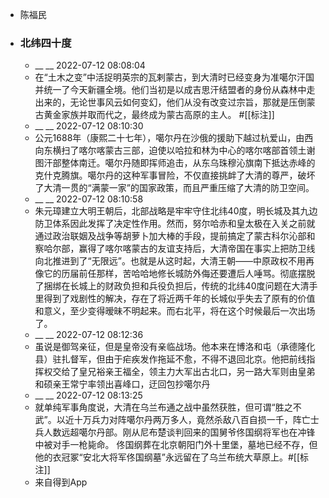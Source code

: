 - 陈福民
- ### 北纬四十度
    - __ __ 2022-07-12 08:08:04
    - 在“土木之变”中活捉明英宗的瓦剌蒙古，到大清时已经变身为准噶尔汗国并统一了今天新疆全境。他们当初是以成吉思汗结盟者的身份从森林中走出来的，无论世事风云如何变幻，他们从没有改变过宗旨，那就是压倒蒙古黄金家族并取而代之，最终成为蒙古高原的主人。
#[[标注]]
    - __ __ 2022-07-12 08:10:30
    - 公元1688年（康熙二十七年），噶尔丹在沙俄的援助下越过杭爱山，由西向东横扫了喀尔喀蒙古三部，迫使以哈拉和林为中心的喀尔喀部首领土谢图汗部整体南迁。噶尔丹随即挥师追击，从东乌珠穆沁旗南下抵达赤峰的克什克腾旗。噶尔丹的这种军事冒险，不仅直接挑衅了大清的尊严，破坏了大清一贯的“满蒙一家”的国家政策，而且严重压缩了大清的防卫空间。
    - __ __ 2022-07-12 08:10:58
    - 朱元璋建立大明王朝后，北部战略是牢牢守住北纬40度，明长城及其九边防卫体系因此发挥了决定性作用。然而，努尔哈赤和皇太极在入关之前就通过政治联姻及战争等胡萝卜加大棒的手段，提前搞定了蒙古科尔沁部和察哈尔部，赢得了喀尔喀蒙古的友谊支持后，大清帝国在事实上把防卫线向北推进到了“无限远”。也就是从这时起，大清王朝——中原政权不用再像它的历届前任那样，苦哈哈地修长城防外侮还要遭后人唾骂。彻底摆脱了捆绑在长城上的财政负担和兵役负担后，传统的北纬40度问题在大清手里得到了戏剧性的解决，存在了将近两千年的长城似乎失去了原有的价值和意义，至少变得暧昧不明起来。而右北平，将在这个时候最后一次出场了。
    - __ __ 2022-07-12 08:12:36
    - 虽说是御驾亲征，但是皇帝没有亲临战场。他本来在博洛和屯（承德隆化县）驻扎督军，但由于疟疾发作拖延不愈，不得不退回北京。他把前线指挥权交给了皇兄裕亲王福全，领主力大军出古北口，另一路大军则由皇弟和硕亲王常宁率领出喜峰口，迂回包抄噶尔丹
    - __ __ 2022-07-12 08:13:25
    - 就单纯军事角度说，大清在乌兰布通之战中虽然获胜，但可谓“胜之不武”。以近十万兵力对阵噶尔丹两万多人，竟然杀敌八百自损一千，阵亡士兵人数远超噶尔丹部。刚从尼布楚谈判回来的国舅爷佟国纲将军也在冲锋中被对手一枪毙命。
佟国纲葬在北京朝阳门外十里堡，墓地已经不存，但他的衣冠冢“安北大将军佟国纲墓”永远留在了乌兰布统大草原上。#[[标注]]
    - 来自得到App
